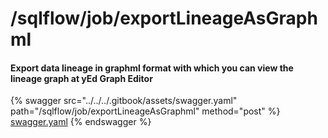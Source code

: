 # /sqlflow/job/exportLineageAsGraphml

#### Export data lineage in graphml format with which you can view the lineage graph at yEd Graph Editor

{% swagger src="../../../.gitbook/assets/swagger.yaml" path="/sqlflow/job/exportLineageAsGraphml" method="post" %}
[swagger.yaml](../../../.gitbook/assets/swagger.yaml)
{% endswagger %}
